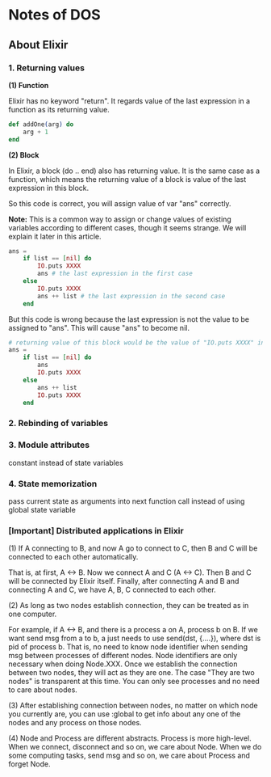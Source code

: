 # Notes of DOS

## About Elixir

### 1. Returning values 

**(1) Function**

Elixir has no keyword "return". It regards value of the last expression in a function as its returning value. 

```elixir
def addOne(arg) do
	arg + 1
end
```

**(2) Block**

In Elixir, a block (do .. end) also has returning value. It is the same case as a function, which means the returning value of a block is value of the last expression in this block.

So this code is correct, you will assign value of var "ans" correctly.

**Note:** This is a common way to assign or change values of existing variables according to different cases, though it seems strange. We will explain it later in this article.

```elixir
ans = 
	if list == [nil] do
		IO.puts XXXX
		ans # the last expression in the first case
	else
		IO.puts XXXX
		ans ++ list # the last expression in the second case
	end  

```

But this code is wrong because the last expression is not the value to be assigned to "ans". This will cause "ans" to become nil.

```elixir
# returning value of this block would be the value of "IO.puts XXXX" instead of what we want.
ans = 
	if list == [nil] do
		ans
		IO.puts XXXX 
	else
		ans ++ list
		IO.puts XXXX
	end  
```

### 2. Rebinding of variables



### 3. Module attributes

constant instead of state variables

### 4. State memorization

pass current state as arguments into next function call instead of using global state variable

### [Important] Distributed applications in Elixir

(1) If A connecting to B, and now A go to connect to C, then B and C will be connected to each other automatically.

That is, at first, A \<-\> B. Now we connect A and C (A \<-\> C). Then B and C will be connected by Elixir itself. Finally, after connecting A and B and connecting A and C, we have A, B, C connected to each other.

(2) As long as two nodes establish connection, they can be treated as in one computer.

For example, if A \<-\> B, and there is a process a on A, process b on B. If we want send msg from a to b, a just needs to use send(dst, {....}), where dst is pid of process b. That is, no need to know node identifier when sending msg between processes of different nodes. Node identifiers are only necessary when doing Node.XXX. Once we establish the connection between two nodes, they will act as they are one. The case "They are two nodes" is transparent at this time. You can only see processes and no need to care about nodes.

(3) After establishing connection between nodes, no matter on which node you currently are, you can use :global to get info about any one of the nodes and any process on those nodes.

(4) Node and Process are different abstracts. Process is more high-level. When we connect, disconnect and so on, we care about Node. When we do some computing tasks, send msg and so on, we care about Process and forget Node.



